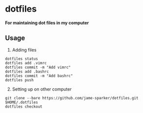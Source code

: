# dotfiles
#### For maintaining dot files in my computer

## Usage

1. Adding files 
```
dotfiles status
dotfiles add .vimrc
dotfiles commit -m "Add vimrc"
dotfiles add .bashrc
dotfiles commit -m "Add bashrc"
dotfiles push
```

2. Setting up on other computer
```
git clone --bare https://github.com/jame-sparker/dotfiles.git $HOME/.dotfiles
dotfiles checkout
```
